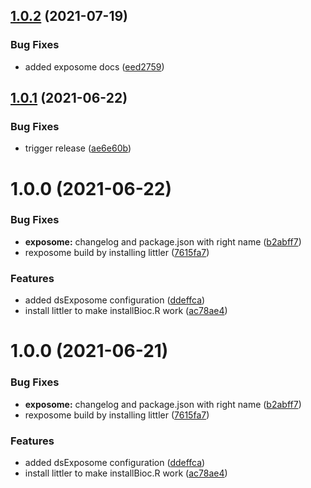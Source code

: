 ## [1.0.2](https://github.com/molgenis/molgenis-ops-docker/compare/@molgenis/rserver-exposome-v1.0.1...@molgenis/rserver-exposome-v1.0.2) (2021-07-19)


### Bug Fixes

* added exposome docs ([eed2759](https://github.com/molgenis/molgenis-ops-docker/commit/eed275962357d76b64d047b8878eedf612e94e8c))

## [1.0.1](https://github.com/molgenis/molgenis-ops-docker/compare/@molgenis/rserver-exposome-v1.0.0...@molgenis/rserver-exposome-v1.0.1) (2021-06-22)


### Bug Fixes

* trigger release ([ae6e60b](https://github.com/molgenis/molgenis-ops-docker/commit/ae6e60b479bb752f00677791357393fc6e94b435))

# 1.0.0 (2021-06-22)


### Bug Fixes

* **exposome:** changelog and package.json with right name ([b2abff7](https://github.com/molgenis/molgenis-ops-docker/commit/b2abff710cbaeb54fddf96cc7d7f25b01a0fb6e9))
* rexposome build by installing littler ([7615fa7](https://github.com/molgenis/molgenis-ops-docker/commit/7615fa756cdc882eabdb50a87bedea2c91d2c5dc))


### Features

* added dsExposome configuration ([ddeffca](https://github.com/molgenis/molgenis-ops-docker/commit/ddeffca4efed8d89d331fc6f51cde7840ec83168))
* install littler to make installBioc.R work ([ac78ae4](https://github.com/molgenis/molgenis-ops-docker/commit/ac78ae489958e4668550e3c71dd78a56002427b5))

# 1.0.0 (2021-06-21)


### Bug Fixes

* **exposome:** changelog and package.json with right name ([b2abff7](https://github.com/molgenis/molgenis-ops-docker/commit/b2abff710cbaeb54fddf96cc7d7f25b01a0fb6e9))
* rexposome build by installing littler ([7615fa7](https://github.com/molgenis/molgenis-ops-docker/commit/7615fa756cdc882eabdb50a87bedea2c91d2c5dc))


### Features

* added dsExposome configuration ([ddeffca](https://github.com/molgenis/molgenis-ops-docker/commit/ddeffca4efed8d89d331fc6f51cde7840ec83168))
* install littler to make installBioc.R work ([ac78ae4](https://github.com/molgenis/molgenis-ops-docker/commit/ac78ae489958e4668550e3c71dd78a56002427b5))
